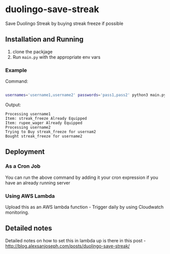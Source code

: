 # duolingo-save-streak

Save Duolingo Streak by buying streak freeze if possible

## Installation and Running

1. clone the packjage
2. Run `main.py` with the appropriate env vars

### Example

Command:

```sh

usernames='username1,username2' passwords='pass1,pass2' python3 main.py
```

Output:

```text
Processing username1
Item: streak_freeze Already Equipped
Item: rupee_wager Already Equipped
Processing username2
Trying to Buy streak_freeze for usernam2
Bought streak_freeze for username2

```

## Deployment

### As a Cron Job

You can run the above command by adding it your cron expression if you have an already running server

### Using AWS Lambda

Upload this as an AWS lambda function - Trigger daily by using Cloudwatch monitoring.

## Detailed notes

Detailed notes on how to set this in lambda up is there in this post - http://blog.alexsanjoseph.com/posts/duolingo-save-streak/